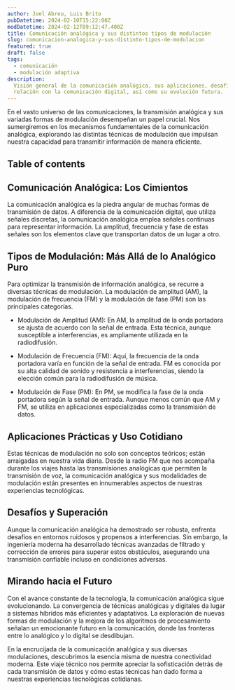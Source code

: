 ```yaml
---
author: Joel Abreu, Luis Brito
pubDatetime: 2024-02-10T15:22:00Z
modDatetime: 2024-02-12T09:12:47.400Z
title: Comunicación analógica y sus distintos tipos de modulación
slug: comunicacion-analogica-y-sus-distinto-tipos-de-modulacion
featured: true
draft: false
tags:
  - comunicación
  - modulación adaptiva
description:
  Visión general de la comunicación analógica, sus aplicaciones, desafíos y su
  relación con la comunicación digital, así como su evolución futura.
---
```

En el vasto universo de las comunicaciones, la transmisión analógica y sus variadas formas de modulación desempeñan un papel crucial. Nos sumergiremos en los mecanismos fundamentales de la comunicación analógica, explorando las distintas técnicas de modulación que impulsan nuestra capacidad para transmitir información de manera eficiente.

## Table of contents

## Comunicación Analógica: Los Cimientos

La comunicación analógica es la piedra angular de muchas formas de transmisión de datos. A diferencia de la comunicación digital, que utiliza señales discretas, la comunicación analógica emplea señales continuas para representar información. La amplitud, frecuencia y fase de estas señales son los elementos clave que transportan datos de un lugar a otro.

## Tipos de Modulación: Más Allá de lo Analógico Puro

Para optimizar la transmisión de información analógica, se recurre a diversas técnicas de modulación. La modulación de amplitud (AM), la modulación de frecuencia (FM) y la modulación de fase (PM) son las principales categorías.

- Modulación de Amplitud (AM): En AM, la amplitud de la onda portadora se ajusta de acuerdo con la señal de entrada. Esta técnica, aunque susceptible a interferencias, es ampliamente utilizada en la radiodifusión.

- Modulación de Frecuencia (FM): Aquí, la frecuencia de la onda portadora varía en función de la señal de entrada. FM es conocida por su alta calidad de sonido y resistencia a interferencias, siendo la elección común para la radiodifusión de música.

- Modulación de Fase (PM): En PM, se modifica la fase de la onda portadora según la señal de entrada. Aunque menos común que AM y FM, se utiliza en aplicaciones especializadas como la transmisión de datos.

## Aplicaciones Prácticas y Uso Cotidiano

Estas técnicas de modulación no solo son conceptos teóricos; están arraigadas en nuestra vida diaria. Desde la radio FM que nos acompaña durante los viajes hasta las transmisiones analógicas que permiten la transmisión de voz, la comunicación analógica y sus modalidades de modulación están presentes en innumerables aspectos de nuestras experiencias tecnológicas.

## Desafíos y Superación

Aunque la comunicación analógica ha demostrado ser robusta, enfrenta desafíos en entornos ruidosos y propensos a interferencias. Sin embargo, la ingeniería moderna ha desarrollado técnicas avanzadas de filtrado y corrección de errores para superar estos obstáculos, asegurando una transmisión confiable incluso en condiciones adversas.

## Mirando hacia el Futuro

Con el avance constante de la tecnología, la comunicación analógica sigue evolucionando. La convergencia de técnicas analógicas y digitales da lugar a sistemas híbridos más eficientes y adaptativos. La exploración de nuevas formas de modulación y la mejora de los algoritmos de procesamiento señalan un emocionante futuro en la comunicación, donde las fronteras entre lo analógico y lo digital se desdibujan.

En la encrucijada de la comunicación analógica y sus diversas modulaciones, descubrimos la esencia misma de nuestra conectividad moderna. Este viaje técnico nos permite apreciar la sofisticación detrás de cada transmisión de datos y cómo estas técnicas han dado forma a nuestras experiencias tecnológicas cotidianas.
